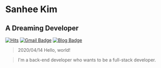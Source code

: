 # Sanhee Kim
## A Dreaming Developer

[![Hits](https://hits.seeyoufarm.com/api/count/incr/badge.svg?url=https%3A%2F%2Fgithub.com%2Fsanheekim&count_bg=%2379C83D&title_bg=%23555555&icon=&icon_color=%23E7E7E7&title=hits&edge_flat=false)](https://hits.seeyoufarm.com)
[![Gmail Badge](https://img.shields.io/badge/Gmail-d14836?style=flat-square&logo=Gmail&logoColor=white&link=mailto:sanheekim526@gmail.com)](mailto:sanheekim526@gmail.com)
[![Blog Badge](http://img.shields.io/badge/-Tistory-orange?style=flat-square&logo=FF5722&link=https://itisenjoyable.tistory.com/)](https://itisenjoyable.tistory.com/)


> 2020/04/14 Hello, world!

> I'm a back-end developer who wants to be a full-stack developer.

